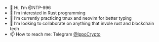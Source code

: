 - 👋 Hi, I’m @NTP-996
- 👀 I’m interested in Rust programming
- 🌱 I’m currently practicing tmux and neovim for better typing
- 💞️ I’m looking to collaborate on anything that invole rust and blockchain tech
- 📫 How to reach me: Telegram [@IppoCrypto](https://t.me/IppoCrypto
)

<!---
NTP-996/NTP-996 is a ✨ special ✨ repository because its `README.md` (this file) appears on your GitHub profile.
You can click the Preview link to take a look at your changes.
--->
